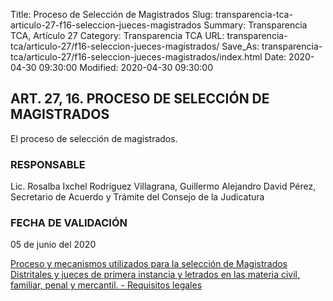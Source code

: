 Title: Proceso de Selección de Magistrados
Slug: transparencia-tca-articulo-27-f16-seleccion-jueces-magistrados
Summary: Transparencia TCA, Artículo 27
Category: Transparencia TCA
URL: transparencia-tca/articulo-27/f16-seleccion-jueces-magistrados/
Save_As: transparencia-tca/articulo-27/f16-seleccion-jueces-magistrados/index.html
Date: 2020-04-30 09:30:00
Modified: 2020-04-30 09:30:00


## ART. 27, 16. PROCESO DE SELECCIÓN DE MAGISTRADOS

El proceso de selección de magistrados.

### RESPONSABLE

Lic. Rosalba Ixchel Rodríguez Villagrana, Guillermo Alejandro David Pérez, Secretario de Acuerdo y Trámite del Consejo de la Judicatura

### FECHA DE VALIDACIÓN

05 de junio del 2020

[P](https://www.pjecz.gob.mx/conocenos/estructura/consejo-de-la-judicatura/proceso-de-seleccion-de-jueces/)[roceso y mecanismos utilizados para la selección de Magistrados Distritales y jueces de primera instancia y letrados en las materia civil, familiar, penal y mercantil. - Requisitos legales](https://www.pjecz.gob.mx/conocenos/estructura/consejo-de-la-judicatura/proceso-de-seleccion-de-jueces-y-magistrados-distritales/)


